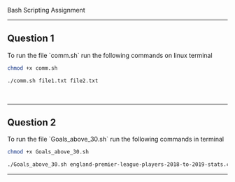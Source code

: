 Bash Scripting Assignment<br />
<hr>
<h2> Question 1 </h2>
To run the file `comm.sh` run the following commands on linux terminal <br />

```bash
chmod +x comm.sh
```
```bash
./comm.sh file1.txt file2.txt
```
<br />
<hr>
<h2> Question 2 </h2>
To run the file `Goals_above_30.sh` run the following commands in terminal <br />

```bash
chmod +x Goals_above_30.sh
```
```bash
./Goals_above_30.sh england-premier-league-players-2018-to-2019-stats.csv output.csv
```
<hr>
